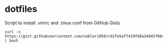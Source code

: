 # dotfiles
Script to install .vimrc and .tmux.conf from GitHub Gists

~~~
curl -s https://gist.githubusercontent.com/nobler1050/c92fe5af7419fd8a34945f08c7dd7c47/raw | bash
~~~
